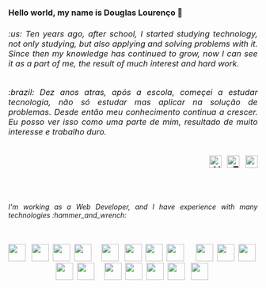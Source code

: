 
<h3 align="left"> Hello world, my name is Douglas Lourenço 🤙 <h3>
 
<div style="display: inline_block"> 
 <div align="left" width="50%">
   <h6 align="justify">:us: Ten years ago, after school, I started studying technology, not only studying, but also applying and solving problems with it. Since then my knowledge has continued to grow, now I can see it as a part of me, the result of much interest and hard work.</h6>
   <h6 align="justify">:brazil: Dez anos atras, após a escola, começei a estudar tecnologia, não só estudar mas aplicar na solução de problemas. Desde então meu conhecimento continua a crescer. Eu posso ver isso como uma parte de mim, resultado de muito interesse e trabalho duro.</h6>
 </div>
 <div align="right">
  <a href="https://www.linkedin.com/in/95deal/" target="_blank"/><img src="https://cdn.jsdelivr.net/gh/devicons/devicon/icons/linkedin/linkedin-original.svg" alt="LinkedIn Logo" height="25" /></a>&nbsp&nbsp
  <a href="https://twitter.com/doug4lc" target="_blank"><img  src="https://cdn.jsdelivr.net/gh/devicons/devicon/icons/twitter/twitter-original.svg" alt="Twitter Logo" height="25"/></a>&nbsp&nbsp
  <a href="mailto:95deal@gmail.com?subject=Hello" target="_blank"><img src="https://cdn.jsdelivr.net/gh/devicons/devicon/icons/google/google-original.svg" height="25"/></a>
 </div>
</div> 
 
## 
 
 <br>
 <div align="justify" >
   <h6>I'm working as a Web Developer, and I have experience with many technologies :hammer_and_wrench: </h6>
<br>
 <div align="center">
  <img height="35" src="https://cdn.jsdelivr.net/gh/devicons/devicon/icons/linux/linux-original.svg" /> &nbsp
  <img height="35" src="https://cdn.jsdelivr.net/gh/devicons/devicon/icons/git/git-original.svg" />&nbsp
  <img height="35" src="https://cdn.jsdelivr.net/gh/devicons/devicon/icons/amazonwebservices/amazonwebservices-original.svg" />&nbsp
  <img height="35" src="https://cdn.jsdelivr.net/gh/devicons/devicon/icons/docker/docker-original.svg" />&nbsp&nbsp&nbsp&nbsp
  <img height="35" src="https://cdn.jsdelivr.net/gh/devicons/devicon/icons/nodejs/nodejs-original.svg" />  &nbsp
    <img height="35" src="https://cdn.jsdelivr.net/gh/devicons/devicon/icons/typescript/typescript-original.svg" />&nbsp
   <img height="35" src="https://cdn.jsdelivr.net/gh/devicons/devicon/icons/elixir/elixir-original.svg" />&nbsp
  <img height="35" src="https://cdn.jsdelivr.net/gh/devicons/devicon/icons/java/java-original.svg" />  &nbsp&nbsp&nbsp&nbsp
<img height="35" src="https://cdn.jsdelivr.net/gh/devicons/devicon/icons/postgresql/postgresql-original.svg" />&nbsp
<img height="35" src="https://cdn.jsdelivr.net/gh/devicons/devicon/icons/mysql/mysql-original.svg" />&nbsp
<img height="35" src="https://cdn.jsdelivr.net/gh/devicons/devicon/icons/sqlite/sqlite-original.svg" />&nbsp
<img height="35" src="https://cdn.jsdelivr.net/gh/devicons/devicon/icons/mongodb/mongodb-original.svg" />&nbsp
<img height="35" src="https://cdn.jsdelivr.net/gh/devicons/devicon/icons/redis/redis-original.svg" />&nbsp&nbsp&nbsp&nbsp
<img height="35" src="https://cdn.jsdelivr.net/gh/devicons/devicon/icons/html5/html5-original.svg" />&nbsp
  <img height="35" src="https://cdn.jsdelivr.net/gh/devicons/devicon/icons/css3/css3-original.svg" />&nbsp
  <img height="35" src="https://cdn.jsdelivr.net/gh/devicons/devicon/icons/javascript/javascript-original.svg" />&nbsp
  <img height="35" src="https://cdn.jsdelivr.net/gh/devicons/devicon/icons/react/react-original.svg" />  &nbsp
  <img height="35" src="https://cdn.jsdelivr.net/gh/devicons/devicon/icons/nextjs/nextjs-original-wordmark.svg" />&nbsp
 </div>

 </div>

 
